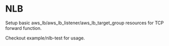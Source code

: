 # NLB

Setup basic aws_lb/aws_lb_listener/aws_lb_target_group resources for TCP forward function.

Checkout example/nlb-test for usage.
